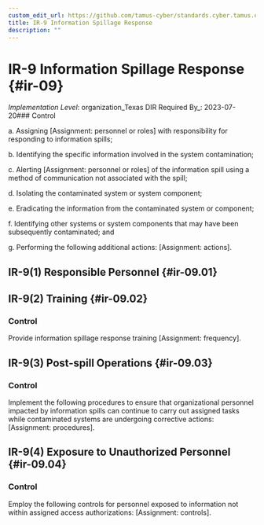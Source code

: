 ```yaml
---
custom_edit_url: https://github.com/tamus-cyber/standards.cyber.tamus.edu/tree/main/static/content/tamus.edu/TAMUS_profile.xml
title: IR-9 Information Spillage Response
description: ""
---
```


# IR-9 Information Spillage Response {#ir-09}

_Implementation Level_: organization_Texas DIR Required By_: 2023-07-20### Control

a. Assigning [Assignment: personnel or roles] with responsibility for responding to information spills;

b. Identifying the specific information involved in the system contamination;

c. Alerting [Assignment: personnel or roles] of the information spill using a method of communication not associated with the spill;

d. Isolating the contaminated system or system component;

e. Eradicating the information from the contaminated system or component;

f. Identifying other systems or system components that may have been subsequently contaminated; and

g. Performing the following additional actions: [Assignment: actions].

## IR-9(1) Responsible Personnel {#ir-09.01}

## IR-9(2) Training {#ir-09.02}

### Control

Provide information spillage response training [Assignment: frequency].

## IR-9(3) Post-spill Operations {#ir-09.03}

### Control

Implement the following procedures to ensure that organizational personnel impacted by information spills can continue to carry out assigned tasks while contaminated systems are undergoing corrective actions: [Assignment: procedures].

## IR-9(4) Exposure to Unauthorized Personnel {#ir-09.04}

### Control

Employ the following controls for personnel exposed to information not within assigned access authorizations: [Assignment: controls].

